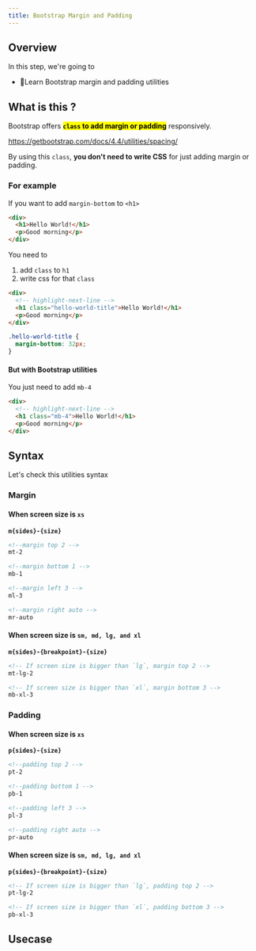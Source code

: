 ```yaml
---
title: Bootstrap Margin and Padding
---
```


## Overview
In this step, we're going to 
- 🍫Learn Bootstrap margin and padding utilities


## What is this ?
Bootstrap offers <mark>**`class` to add margin or padding**</mark> responsively.

https://getbootstrap.com/docs/4.4/utilities/spacing/

By using this `class`, **you don't need to write CSS** for just adding margin or padding.

### For example
If you want to add `margin-bottom` to `<h1>`
```html title="html file"
<div>
  <h1>Hello World!</h1>
  <p>Good morning</p>
</div>
```

You need to

1. add `class` to `h1`
2. write css for that `class`

```html title="html file"
<div>
  <!-- highlight-next-line -->
  <h1 class="hello-world-title">Hello World!</h1>
  <p>Good morning</p>
</div>
```

```css title="css file"
.hello-world-title {
  margin-bottom: 32px;
}
```

#### But with Bootstrap utilities
You just need to add `mb-4`

```html title="html file"
<div>
  <!-- highlight-next-line -->
  <h1 class="mb-4">Hello World!</h1>
  <p>Good morning</p>
</div>
```

## Syntax

Let's check this utilities syntax

### Margin
#### When screen size is `xs`
**`m{sides}-{size}`**
```html
<!--margin top 2 -->
mt-2

<!--margin bottom 1 -->
mb-1

<!--margin left 3 -->
ml-3

<!--margin right auto -->
mr-auto
```

#### When screen size is `sm, md, lg, and xl`
**`m{sides}-{breakpoint}-{size}`**
```html
<!-- If screen size is bigger than `lg`, margin top 2 -->
mt-lg-2

<!-- If screen size is bigger than `xl`, margin bottom 3 -->
mb-xl-3
```

### Padding

#### When screen size is `xs`
**`p{sides}-{size}`**
```html
<!--padding top 2 -->
pt-2

<!--padding bottom 1 -->
pb-1

<!--padding left 3 -->
pl-3

<!--padding right auto -->
pr-auto
```

#### When screen size is `sm, md, lg, and xl`
**`p{sides}-{breakpoint}-{size}`**
```html
<!-- If screen size is bigger than `lg`, padding top 2 -->
pt-lg-2

<!-- If screen size is bigger than `xl`, padding bottom 3 -->
pb-xl-3
```


## Usecase